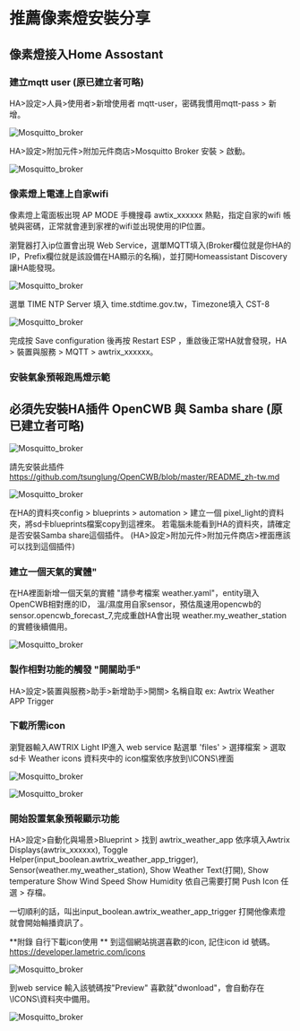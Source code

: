 
# 推薦像素燈安裝分享 

## 像素燈接入Home Assostant

### 建立mqtt user (原已建立者可略)

HA>設定>人員>使用者>新增使用者 mqtt-user，密碼我慣用mqtt-pass > 新增。

![Mosquitto_broker](/Pixel_Light/image/mqtt-user.png)

HA>設定>附加元件>附加元件商店>Mosquitto Broker 安裝 > 啟動。

![Mosquitto_broker](/Pixel_Light/image/Mosquitto_broker.png)

### 像素燈上電連上自家wifi

像素燈上電面板出現 AP MODE 手機搜尋 awtix_xxxxxx 熱點，指定自家的wifi 帳號與密碼，正常就會連到家裡的wifi並出現使用的IP位置。

瀏覽器打入ip位置會出現 Web Service，選單MQTT填入(Broker欄位就是你HA的IP，Prefix欄位就是該設備在HA顯示的名稱)，並打開Homeassistant Discovery 讓HA能發現。

![Mosquitto_broker](/Pixel_Light/image/mqtt-login.png)

選單 TIME NTP Server 填入 time.stdtime.gov.tw，Timezone填入 CST-8

![Mosquitto_broker](/Pixel_Light/image/timezone_1.png)

完成按 Save configuration 後再按 Restart ESP ，重啟後正常HA就會發現，HA > 裝置與服務 > MQTT > awtrix_xxxxxx。

 
### 安裝氣象預報跑馬燈示範 

## 必須先安裝HA插件 OpenCWB 與 Samba share (原已建立者可略)

![Mosquitto_broker](/Pixel_Light/image/cwba.png)


請先安裝此插件 https://github.com/tsunglung/OpenCWB/blob/master/README_zh-tw.md 

![Mosquitto_broker](/Pixel_Light/image/samba.png)

在HA的資料夾config > blueprints > automation > 建立一個 pixel_light的資料夾，將sd卡blueprints檔案copy到這裡來。 若電腦未能看到HA的資料夾，請確定是否安裝Samba share這個插件。
(HA>設定>附加元件>附加元件商店>裡面應該可以找到這個插件)

### 建立一個天氣的實體"
在HA裡面新增一個天氣的實體 "請參考檔案 weather.yaml"，entity瑱入OpenCWB相對應的ID， 溫/濕度用自家sensor，預估風速用opencwb的 sensor.opencwb_forecast_7,完成重啟HA會出現 weather.my_weather_station 的實體後續備用。

![Mosquitto_broker](/Pixel_Light/image/weather.png)

### 製作相對功能的觸發 "開關助手"

HA>設定>裝置與服務>助手>新增助手>開關> 名稱自取 ex: Awtrix Weather APP Trigger

### 下載所需icon

瀏覽器輸入AWTRIX Light IP進入 web service
點選單 'files' > 選擇檔案 > 選取sd卡 Weather icons 資料夾中的 icon檔案依序放到\ICONS\裡面

![Mosquitto_broker](/Pixel_Light/image/webservice.png)

![Mosquitto_broker](/Pixel_Light/image/files.png)

### 開始設置氣象預報顯示功能

HA>設定>自動化與場景>Blueprint > 找到 awtrix_weather_app 依序填入Awtrix Displays(awtrix_xxxxxx), Toggle Helper(input_boolean.awtrix_weather_app_trigger), Sensor(weather.my_weather_station), Show Weather Text(打開), Show temperature Show Wind Speed Show Humidity 依自己需要打開 Push Icon 任選 > 存檔。

一切順利的話，叫出input_boolean.awtrix_weather_app_trigger 打開他像素燈就會開始輪播資訊了。


**附錄 自行下載icon使用 **
到這個網站挑選喜歡的icon, 記住icon id 號碼。
https://developer.lametric.com/icons

![Mosquitto_broker](/Pixel_Light/image/webicon.png)

到web service 輸入該號碼按"Preview" 喜歡就"dwonload"，會自動存在\ICONS\資料夾中備用。

![Mosquitto_broker](/Pixel_Light/image/downmloadicon.png)




